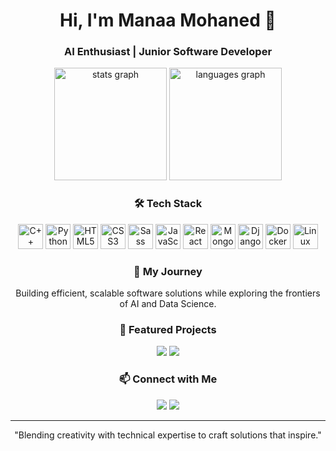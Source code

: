 <h1 align="center">Hi, I'm Manaa Mohaned 👋</h1>
<h3 align="center">AI Enthusiast | Junior Software Developer</h3>

<div align="center">
  <img src="https://github-readme-stats.vercel.app/api?username=your-username&show_icons=true&theme=radical&hide_border=true" height="180" alt="stats graph" />
  <img src="https://github-readme-stats.vercel.app/api/top-langs?username=your-username&layout=compact&theme=radical&hide_border=true" height="180" alt="languages graph" />
</div>

<div align="center">
  <h3>🛠 Tech Stack</h3>
  <img src="https://cdn.jsdelivr.net/gh/devicons/devicon/icons/cplusplus/cplusplus-original.svg" height="40" alt="C++ logo" />
  <img src="https://cdn.jsdelivr.net/gh/devicons/devicon/icons/python/python-original.svg" height="40" alt="Python logo" />
  <img src="https://cdn.jsdelivr.net/gh/devicons/devicon/icons/html5/html5-original.svg" height="40" alt="HTML5 logo" />
  <img src="https://cdn.jsdelivr.net/gh/devicons/devicon/icons/css3/css3-original.svg" height="40" alt="CSS3 logo" />
  <img src="https://cdn.jsdelivr.net/gh/devicons/devicon/icons/sass/sass-original.svg" height="40" alt="Sass logo" />
  <img src="https://cdn.jsdelivr.net/gh/devicons/devicon/icons/javascript/javascript-original.svg" height="40" alt="JavaScript logo" />
  <img src="https://cdn.jsdelivr.net/gh/devicons/devicon/icons/react/react-original.svg" height="40" alt="React logo" />
  <img src="https://cdn.jsdelivr.net/gh/devicons/devicon/icons/mongodb/mongodb-original.svg" height="40" alt="MongoDB logo" />
  <img src="https://cdn.jsdelivr.net/gh/devicons/devicon/icons/django/django-original.svg" height="40" alt="Django logo" />
  <img src="https://cdn.jsdelivr.net/gh/devicons/devicon/icons/docker/docker-original.svg" height="40" alt="Docker logo" />
  <img src="https://cdn.jsdelivr.net/gh/devicons/devicon/icons/linux/linux-original.svg" height="40" alt="Linux logo" />
</div>

<div align="center">
  <h3>🚀 My Journey</h3>
  <p>Building efficient, scalable software solutions while exploring the frontiers of AI and Data Science.</p>
</div>

<div align="center">
  <h3>🌟 Featured Projects</h3>
  <a href="https://github.com/your-username/your-project" target="_blank"><img src="https://img.shields.io/badge/-Project%20One-red?style=for-the-badge" /></a>
  <a href="https://github.com/your-username/your-project" target="_blank"><img src="https://img.shields.io/badge/-Project%20Two-blue?style=for-the-badge" /></a>
</div>

<div align="center">
  <h3>📫 Connect with Me</h3>
  <a href="https://linkedin.com/in/your-linkedin" target="_blank"><img src="https://img.shields.io/badge/LinkedIn-0077B5?style=for-the-badge&logo=linkedin&logoColor=white" /></a>
  <a href="mailto:your-email@example.com"><img src="https://img.shields.io/badge/Email-D14836?style=for-the-badge&logo=gmail&logoColor=white" /></a>
</div>

---

<p align="center">"Blending creativity with technical expertise to craft solutions that inspire."</p>
